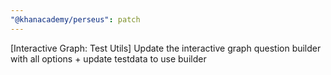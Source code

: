 ```yaml
---
"@khanacademy/perseus": patch
---
```


[Interactive Graph: Test Utils] Update the interactive graph question builder with all options + update testdata to use builder
